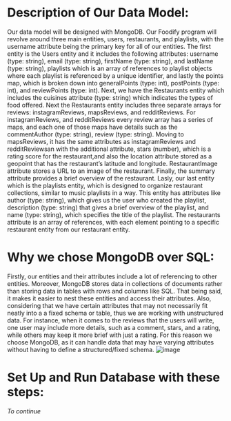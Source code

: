 # Description of Our Data Model:
Our data model will be designed with MongoDB. Our Foodify program will revolve around three main entities, users, restaurants, and playlists, with the username attribute being the primary key for all of our entities. The first entity is the Users entity and it includes the following attributes: username (type: string), email (type: string), firstName (type: string), and lastName (type: string), playlists which is an array of references to playlist objects where each playlist is referenced by a unique identifier, and lastly the points map, which is broken down into generalPoints (type: int), postPoints (type: int), and reviewPoints (type: int).
Next, we have the Restaurants entity which includes the cuisines attribute (type: string) which indicates the types of food offered. Next the Restaurants entity includes three separate arrays for reviews: instagramReviews, mapsReviews, and redditReviews. For instagramReviews, and redditReviews every review array has a series of maps, and each one of those maps have details such as the commentAuthor (type: string), review (type: string). Moving to mapsReviews, it has the same attributes as instagramReviews and redditReviewsan with the additional attribute, stars (number), which is a rating score for the restaurant,and also the location attribute stored as a geopoint that has the restaurant’s latitude and longitude. RestaurantImage attribute stores a URL to an image of the restaurant. Finally, the summary attribute provides a brief overview of the restaurant. 
Lasly, our last entity which is the playlists entity, which is designed to organize restaurant collections, similar to music playlists in a way. This entity has attributes like author  (type: string), which gives us the user who created the playlist, description  (type: string) that gives a brief overview of the playlist, and name  (type: string), which specifies the title of the playlist. The restaurants attribute is an array of references, with each element pointing to a specific restaurant entity from our restaurant entity. 

# Why we chose MongoDB over SQL:
Firstly, our entities and their attributes include a lot of referencing to other entities. Moreover, MongoDB stores data in collections of documents rather than storing data in tables with rows and columns like SQL. That being said, it makes it easier to nest these entities and access their attributes. 
Also, considering that we have certain attributes that may not necessarily fit neatly into a a fixed schema or table, thus we are working with unstructured data. For instance, when it comes to the reviews that the users will write, one user may include more details, such as a comment, stars, and a rating, while others may keep it more brief with just a rating. For this reason we choose MongoDB, as it can handle data that may have varying attributes without having to define a structured/fixed schema.
![image](https://github.com/user-attachments/assets/91824e7e-9025-449d-be31-dad45cfb7eb9)

# Set Up and Run Database with these steps:
*To continue*
